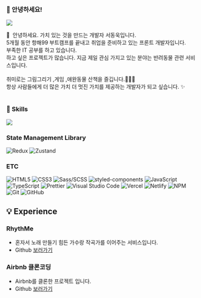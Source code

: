 ### 🤞 안녕하세요!
<p>
  <a href="https://velog.io/@seonaru" target="_blank"><img src="https://img.shields.io/badge/Tech_Blog-DD0B78?style=flat-square&logo=GitHub%20Sponsors&logoColor=white"/></a>
</p>

<p>
  👋&nbsp; 안녕하세요. 가치 있는 것을 만드는 개발자 서동욱입니다.<br/>
 5개월 동안 항해99 부트캠프를 끝내고 취업을 준비하고 있는 프론트 개발자입니다.<br/>
  부족한 IT 공부를 하고 있습니다.<br/>
  하고 싶은 프로젝트가 많습니다. 지금 제일 관심 가지고 있는 분야는 반려동물 관련 서비스입니다.<br/><br/>
  취미로는 그림그리기 ,게임 ,애완동물 산책을 즐깁니다.🎨👾🐶 <br/>
  항상 사람들에게 더 많은 가치 더 멋진 가치를 제공하는 개발자가 되고 싶습니다. ✨ <br/><br/>
</p>


### 💪 Skills
<p>
  <img src="https://img.shields.io/badge/React-61DAFB?style=flat-square&logo=React&logoColor=black"/>

### State Management Library
![Redux](https://img.shields.io/badge/-Redux-764ABC?style=plastic&logo=redux&logoColor=white)
![Zustand](https://img.shields.io/badge/-Zustand-DA552F?style=plastic&logo=zulip&logoColor=white)
### ETC
![HTML5](https://img.shields.io/badge/-HTML5-E34F26?style=plastic&logo=html5&logoColor=white)
![CSS3](https://img.shields.io/badge/-CSS3-1572B6?style=plastic&logo=CSS3&logoColor=white)
![Sass/SCSS](https://img.shields.io/badge/-Sass/SCSS-CC6699?style=plastic&logo=Sass&logoColor=white)
![styled-components](https://img.shields.io/badge/-styled_components-DB7093?style=plastic&logo=Sass&logoColor=white)
![JavaScript](https://img.shields.io/badge/-JavaScript-F7DF1E?style=plastic&logo=Javascript&logoColor=white)
![TypeScript](https://img.shields.io/badge/-TypeScript-3178C6?style=plastic&logo=TypeScript&logoColor=white)
![Prettier](https://img.shields.io/badge/-Prettier-F7B93E?style=plastic&logo=Prettier&logoColor=white)
![Visual Studio Code](https://img.shields.io/badge/-Visual_Studio_Code-007ACC?style=plastic&logo=VisualStudioCode&logoColor=white)
![Vercel](https://img.shields.io/badge/-Vercel-000000?style=plastic&logo=Vercel&logoColor=white)
![Netlify](https://img.shields.io/badge/-Netlify-00C7B7?style=plastic&logo=Netlify&logoColor=white)
![NPM](https://img.shields.io/badge/-npm-CB3837?style=plastic&logo=npm&logoColor=white)
![Git](https://img.shields.io/badge/-Git-F05032?style=plastic&logo=Git&logoColor=white)
![GitHub](https://img.shields.io/badge/-GitHub-181717?style=plastic&logo=GitHub&logoColor=white)
</p>

## 💡 Experience
### RhythMe
- 혼자서 노래 만들기 힘든 가수랑 작곡가를 이어주는 서비스입니다.
- Github [보러가기](https://github.com/LegendOfTeam2/Front-end)
### Airbnb 클론코딩
- Airbnb를 클론한 프로젝트 입니다.
- Github [보러가기](https://github.com/hanghae99-w7/front-end)

